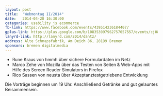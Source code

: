```yaml
---
layout: post
title:  "Webmontag II/2014"
date:   2014-04-28 16:30:00
categories: usability js ecommerce
fb-link: https://www.facebook.com/events/439514236184407/
gplus-link: https://plus.google.com/b/108353097962757057557/events/cj082r5qmgsvf9eb48vmrud7bco
lanyrd-link: http://lanyrd.com/2014/dantz/
address: Alte Schnapsfabrik, Am Deich 86, 28199 Bremen
sponsors: bremen digitalmedia
---
```


* Rune Kraus von hmmh über sichere Formulardaten im Netz
* Marco Zehe von Mozilla über das Testen  von Seiten & Web-Apps mit Hilfe des Screen Reader Simulators in Firefox
* Rico Sassen von neusta über Akzeptanztestgetriebene Entwicklung

Die Vorträge beginnen um 19 Uhr. Anschließend Getränke und gut gelauntes Beisammensein.